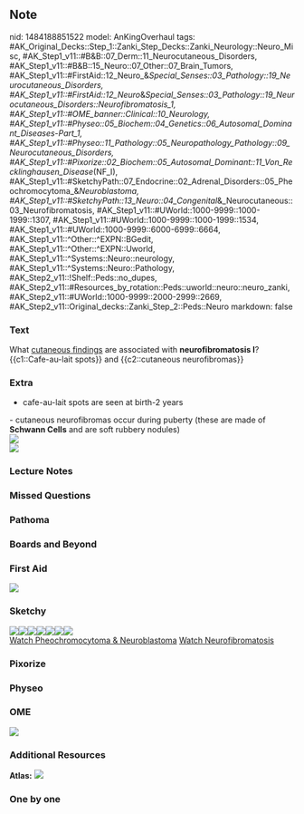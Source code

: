## Note
nid: 1484188851522
model: AnKingOverhaul
tags: #AK_Original_Decks::Step_1::Zanki_Step_Decks::Zanki_Neurology::Neuro_Misc, #AK_Step1_v11::#B&B::07_Derm::11_Neurocutaneous_Disorders, #AK_Step1_v11::#B&B::15_Neuro::07_Other::07_Brain_Tumors, #AK_Step1_v11::#FirstAid::12_Neuro_&_Special_Senses::03_Pathology::19_Neurocutaneous_Disorders, #AK_Step1_v11::#FirstAid::12_Neuro_&_Special_Senses::03_Pathology::19_Neurocutaneous_Disorders::Neurofibromatosis_1, #AK_Step1_v11::#OME_banner::Clinical::10_Neurology, #AK_Step1_v11::#Physeo::05_Biochem::04_Genetics::06_Autosomal_Dominant_Diseases_-_Part_1, #AK_Step1_v11::#Physeo::11_Pathology::05_Neuropathology_Pathology::09_Neurocutaneous_Disorders, #AK_Step1_v11::#Pixorize::02_Biochem::05_Autosomal_Dominant::11_Von_Recklinghausen_Disease_(NF_I), #AK_Step1_v11::#SketchyPath::07_Endocrine::02_Adrenal_Disorders::05_Pheochromocytoma_&_Neuroblastoma, #AK_Step1_v11::#SketchyPath::13_Neuro::04_Congenital_&_Neurocutaneous::03_Neurofibromatosis, #AK_Step1_v11::#UWorld::1000-9999::1000-1999::1307, #AK_Step1_v11::#UWorld::1000-9999::1000-1999::1534, #AK_Step1_v11::#UWorld::1000-9999::6000-6999::6664, #AK_Step1_v11::^Other::^EXPN::BGedit, #AK_Step1_v11::^Other::^EXPN::Uworld, #AK_Step1_v11::^Systems::Neuro::neurology, #AK_Step1_v11::^Systems::Neuro::Pathology, #AK_Step2_v11::!Shelf::Peds::no_dupes, #AK_Step2_v11::#Resources_by_rotation::Peds::uworld::neuro::neuro_zanki, #AK_Step2_v11::#UWorld::1000-9999::2000-2999::2669, #AK_Step2_v11::Original_decks::Zanki_Step_2::Peds::Neuro
markdown: false

### Text
<div>
  What <u>cutaneous findings</u> are associated with
  <b>neurofibromatosis I</b>?
</div>
<div>
  {{c1::Cafe-au-lait spots}} and {{c2::cutaneous neurofibromas}}
</div>

### Extra
- cafe-au-lait spots are seen at birth-2 years
<div>
  - cutaneous neurofibromas occur during puberty (these are made of
  <b>Schwann Cells</b> and are soft rubbery nodules)
  <div><img src="paste-242661357256922.jpg"></div>
</div>
<div><img src="paste-42846593744897.jpg"></div>

### Lecture Notes


### Missed Questions


### Pathoma


### Boards and Beyond


### First Aid
<img src="tmpqTDhD_.png">

### Sketchy
<div><img src=
"Screen%20Shot%202019-11-25%20at%205.03.58%20PM_1566160514431.jpg"
class="resizer"><img src=
"Screen%20Shot%202019-11-25%20at%205.06.04%20PM.jpeg" class=
"resizer"><img src=
"Screen%20Shot%202019-11-25%20at%205.06.11%20PM.jpeg" class=
"resizer"><img src=
"Screen%20Shot%202019-11-25%20at%205.06.30%20PM.jpeg" class=
"resizer"><img src=
"NF-1%20-%20cafe%20au%20lait%20spots_1566160514431.jpg" class=
"resizer"><img src="NF1%20-%20neurofibroma_1566160514431.jpg"
class="resizer"><img src=
"Zoverall%20picture%20(101)_1566160514431.JPG" class=
"resizer"></div><a href=
"https://dashboard.sketchy.com/study/medical/courses/medical-pathophysiology/units/medical-pathophysiology-endocrine/videos/medical-pathophysiology-endocrine-adrenal-disorders-pheochromocytoma-and-neuroblastoma?utm_source=anki&utm_medium=partnership&utm_campaign=february_update&utm_content=medical">Watch
Pheochromocytoma & Neuroblastoma</a> <a href=
"https://dashboard.sketchy.com/study/medical/courses/medical-pathophysiology/units/medical-pathophysiology-neuro/videos/medical-pathophysiology-neuro-congenital-and-neurocutaneous-neurofibromatosis?utm_source=anki&utm_medium=partnership&utm_campaign=february_update&utm_content=medical">
Watch Neurofibromatosis</a>

### Pixorize


### Physeo


### OME
<div class="ome-widget">
  <a href=
  "https://onlinemeded.org/spa/neurology?ref=anki"><img src="_OME_AnkiFlashcards_Topic_4.png"></a>
</div>

### Additional Resources
<b>Atlas:</b> <img src="tmpKbfRtr.png" class="resizer">

### One by one

